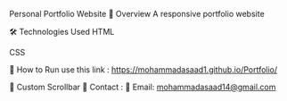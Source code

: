 
Personal Portfolio Website
📌 Overview
A responsive portfolio website

🛠️ Technologies Used
HTML

CSS

📂 How to Run
  use this link : https://mohammadasaad1.github.io/Portfolio/

🎨 Custom Scrollbar
📧 Contact : 
📩 Email: mohammadasaad14@gmail.com

